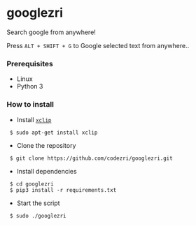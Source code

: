 # googlezri
Search google from anywhere!

Press `ALT + SHIFT + G` to Google selected text from anywhere..


### Prerequisites

- Linux
- Python 3


### How to install
- Install [`xclip`](https://linux.die.net/man/1/xclip)
```
 $ sudo apt-get install xclip
```

- Clone the repository
```
 $ git clone https://github.com/codezri/googlezri.git
```

- Install dependencies
```
 $ cd googlezri
 $ pip3 install -r requirements.txt
```

- Start the script
```
 $ sudo ./googlezri
```


